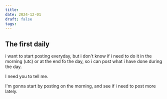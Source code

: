 ```yaml
---
title: 
date: 2024-12-01
draft: false
tags:
---
```

## The first daily

i want to start posting everyday, but i don't know if i need to do it in the morning (utc) or at the end fo the day, so i can post what i have done during the day.

I need you to tell me.

I'm gonna start by posting on the morning, and see if i need to post more lately.